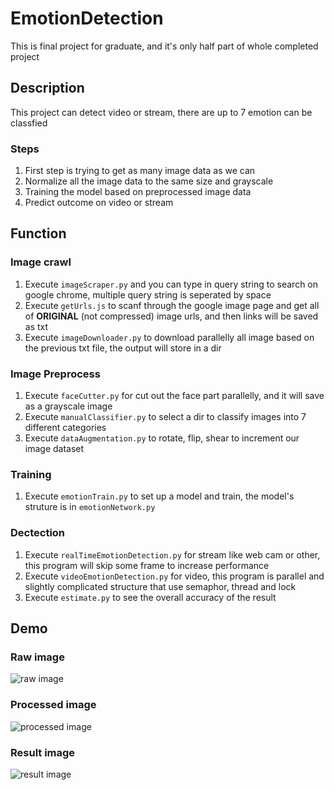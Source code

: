 # EmotionDetection
This is final project for graduate, and it's only half part of whole completed project

## Description
This project can detect video or stream, there are up to 7 emotion can be classfied

### Steps
1. First step is trying to get as many image data as we can
2. Normalize all the image data to the same size and grayscale
3. Training the model based on preprocessed image data
4. Predict outcome on video or stream

## Function

### Image crawl
1. Execute `imageScraper.py` and you can type in query string to search on google chrome, multiple query string is seperated by space
2. Execute `getUrls.js` to scanf through the google image page and get all of **ORIGINAL** (not compressed) image urls, and then links will be saved as txt
3. Execute `imageDownloader.py` to download parallelly all image based on the previous txt file, the output will store in a dir


###  Image Preprocess
1. Execute `faceCutter.py` for cut out the face part parallelly, and it will save as a grayscale image
2. Execute `manualClassifier.py` to select a dir to classify images into 7 different categories
3. Execute `dataAugmentation.py` to rotate, flip, shear to increment our image dataset

### Training

1. Execute `emotionTrain.py` to set up a model and train, the model's struture is in `emotionNetwork.py`

### Dectection

1. Execute `realTimeEmotionDetection.py` for stream like web cam or other, this program will skip some frame to increase performance
2. Execute `videoEmotionDetection.py` for video, this program is parallel and slightly complicated structure that use semaphor, thread and lock
3. Execute `estimate.py` to see the overall accuracy of the result

## Demo
### Raw image
![raw image](https://i.imgur.com/rgyjWJh.png)

### Processed image
![processed image](https://i.imgur.com/7LQVlXe.png)

### Result image
![result image](https://i.imgur.com/hJh0spO.jpg)

